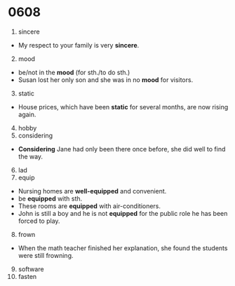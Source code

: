 # 0608

1. sincere
  - My respect to your family is very **sincere**.
2. mood
  - be/not in the **mood** (for sth./to do sth.)
  - Susan lost her only son and she was in no **mood** for visitors.
3. static
  - House prices, which have been **static** for several months, are now rising again.
4. hobby
5. considering
  - **Considering** Jane had only been there once before, she did well to find the way.
6. lad
7. equip
  - Nursing homes are **well-equipped** and convenient. 
  - be **equipped** with sth.
  - These rooms are **equipped** with air-conditioners.
  - John is still a boy and he is not **equipped** for the public role he has been forced to play.
8. frown
 - When the math teacher finished her explanation, she found the students were still frowning.
9. software
10. fasten
